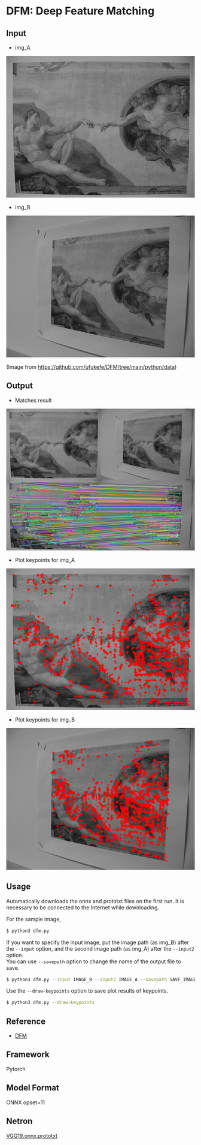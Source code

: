 # DFM: Deep Feature Matching

## Input

- img_A

![Input](img_A.png)

- img_B

![Input](img_B.png)

(Image from https://github.com/ufukefe/DFM/tree/main/python/data)

## Output

- Matches result

![Output](output.png)

- Plot keypoints for img_A

![Output](A.png)

- Plot keypoints for img_B

![Output](B.png)

## Usage
Automatically downloads the onnx and prototxt files on the first run.
It is necessary to be connected to the Internet while downloading.

For the sample image,
```bash
$ python3 dfm.py
```

If you want to specify the input image, put the image path (as img_B) after the `--input` option, 
and the second image path (as img_A) after the `--input2` option.  
You can use `--savepath` option to change the name of the output file to save.
```bash
$ python3 dfm.py --input IMAGE_B --input2 IMAGE_A --savepath SAVE_IMAGE_PATH
```

Use the `--draw-keypoints` option to save plot results of keypoints.
```bash
$ python3 dfm.py --draw-keypoints
```

## Reference

- [DFM](https://github.com/ufukefe/DFM)

## Framework

Pytorch

## Model Format

ONNX opset=11

## Netron

[VGG19.onnx.prototxt](https://netron.app/?url=https://storage.googleapis.com/ailia-models/dfm/VGG19.onnx.prototxt)
